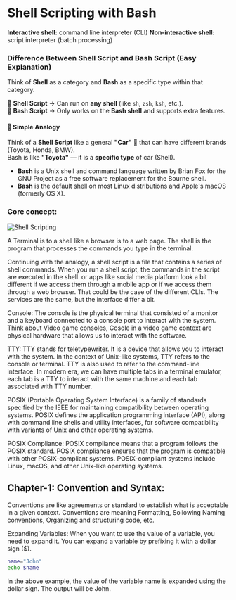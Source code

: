 # Shell Scripting with Bash
**Interactive shell:** command line interpreter (CLI)
**Non-interactive shell:** script interpreter (batch processing)

### **Difference Between Shell Script and Bash Script (Easy Explanation)**  

Think of **Shell** as a category and **Bash** as a specific type within that category.  

🔹 **Shell Script** → Can run on **any shell** (like `sh`, `zsh`, `ksh`, etc.).  
🔹 **Bash Script** → Only works on the **Bash shell** and supports extra features.  

#### **📌 Simple Analogy**  
Think of a **Shell Script** like a general **"Car"** 🚗 that can have different brands (Toyota, Honda, BMW).   
Bash is like **"Toyota"** — it is a **specific type** of car (Shell).  


- **Bash** is a Unix shell and command language written by Brian Fox for the GNU Project as a free software replacement for the Bourne shell.
- **Bash** is the default shell on most Linux distributions and Apple's macOS (formerly OS X).<br>

### Core concept:
![Shell Scripting](img/intro/terminology.png)<br>

A Terminal is to a shell like a browser is to a web page. The shell is the program that processes the commands you type in the terminal.<br>

Continuing with the analogy, a shell script is a file that contains a series of shell commands. When you run a shell script, the commands in the script are executed in the shell.
or apps like social media platform look a bit different if we access them through a mobile app or if we access them through a web browser. That could be the case of the different CLIs. The services are the same, but the interface differ a bit.<br>

Console: The console is the physical terminal that consisted of a monitor and a keyboard connected to a console port to interact with the system. Think about Video game consoles, Cosole in a video game context are physical hardware that allows us to interact with the software.

TTY: TTY stands for teletypewriter. It is a device that allows you to interact with the system. In the context of Unix-like systems, TTY refers to the console or terminal. TTY is also used to refer to the command-line interface.
In modern era, we can have multiple tabs in a terminal emulator, each tab is a TTY to interact with the same machine and each tab associated with TTY number.

POSIX (Portable Operating System Interface) is a family of standards specified by the IEEE for maintaining compatibility between operating systems. POSIX defines the application programming interface (API), along with command line shells and utility interfaces, for software compatibility with variants of Unix and other operating systems.

POSIX Compliance: POSIX compliance means that a program follows the POSIX standard. POSIX compliance ensures that the program is compatible with other POSIX-compliant systems. POSIX-compliant systems include Linux, macOS, and other Unix-like operating systems.


## Chapter-1: Convention and Syntax:
Conventions are like agreements or standard to establish what is acceptable in a given context.
Conventions are meaning Formatting, Sollowing Naming conventions, Organizing and structuring code, etc.

Expanding Variables: When you want to use the value of a variable, you need to expand it. You can expand a variable by prefixing it with a dollar sign ($).<br>
```bash
name="John"
echo $name
```
In the above example, the value of the variable name is expanded using the dollar sign. The output will be John.